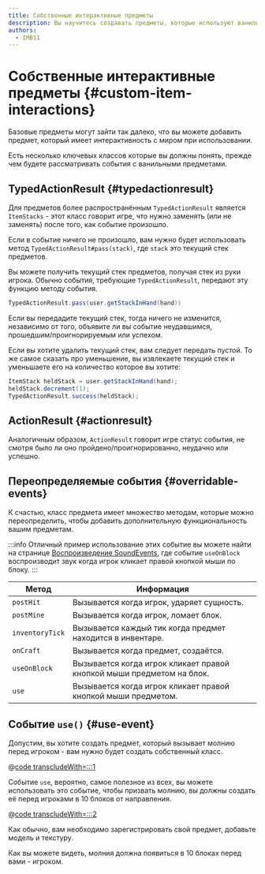 ```yaml
---
title: Собственные интерактивные предметы
description: Вы научитесь создавать предметы, которые используют ванильные события.
authors:
  - IMB11
---
```


# Собственные интерактивные предметы {#custom-item-interactions}

Базовые предметы могут зайти так далеко, что вы можете добавить предмет, который имеет интерактивность с миром при использовании.

Есть несколько ключевых классов которые вы должны понять, прежде чем будете рассматривать события с ванильными предметами.

## TypedActionResult {#typedactionresult}

Для предметов более распространённым `TypedActionResult` является `ItemStacks` - этот класс говорит игре, что нужно заменять (или не заменять) после того, как событие произошло.

Если в событие ничего не произошло, вам нужно будет использовать метод `TypedActionResult#pass(stack)`, где `stack` это текущий стек предметов.

Вы можете получить текущий стек предметов, получая стек из руки игрока. Обычно события, требующие `TypedActionResult`, передают эту функцию методу события.

```java
TypedActionResult.pass(user.getStackInHand(hand))
```

Если вы передадите текущий стек, тогда ничего не изменится, независимо от того, объявите ли вы событие неудавшимся, прошедшим/проигнорируемым или успехом.

Если вы хотите удалить текущий стек, вам следует передать пустой. То же самое сказать про уменьшение, вы извлекаете текущий стек и уменьшаете его на количество которое вы хотите:

```java
ItemStack heldStack = user.getStackInHand(hand);
heldStack.decrement(1);
TypedActionResult.success(heldStack);
```

## ActionResult {#actionresult}

Аналогичным образом, `ActionResult` говорит игре статус события, не смотря было ли оно пройдено/проигнорированно, неудачно или успешно.

## Переопределяемые события {#overridable-events}

К счастью, класс предмета имеет множество методам, которые можно переопределить, чтобы добавить дополнительную функциональность вашим предметам.

:::info
Отличный пример использование этих событие вы можете найти на странице [Воспроизведение SoundEvents](../sounds/using-sounds), где событие `useOnBlock` воспроизводит звук когда игрок кликает правой кнопкой мыши по блоку.
:::

| Метод           | Информация                                                                            |
| --------------- | ------------------------------------------------------------------------------------- |
| `postHit`       | Вызывается когда игрок, ударяет сущность.                             |
| `postMine`      | Вызывается когда игрок, ломает блок.                                  |
| `inventoryTick` | Вызывается каждый тик когда предмет находится в инвентаре.            |
| `onCraft`       | Вызывается когда предмет, создаётся.                                  |
| `useOnBlock`    | Вызывается когда игрок кликает правой кнопкой мыши предметом на блок. |
| `use`           | Вызывается когда игрок кликает правой кнопкой мыши предметом.         |

## Событие `use()` {#use-event}

Допустим, вы хотите создать предмет, который вызывает молнию перед игроком - вам нужно будет создать собственный класс.

@[code transcludeWith=:::1](@/reference/latest/src/main/java/com/example/docs/item/custom/LightningStick.java)

Событие `use`, вероятно, самое полезное из всех, вы можете использовать это событие, чтобы призвать молнию, вы должны создать её перед игроками в 10 блоков от направления.

@[code transcludeWith=:::2](@/reference/latest/src/main/java/com/example/docs/item/custom/LightningStick.java)

Как обычно, вам необходимо зарегистрировать свой предмет, добавьте модель и текстуру.

Как вы можете видеть, молния должна появиться в 10 блоках перед вами - игроком.

<VideoPlayer src="/assets/develop/items/custom_items_0.webm" title="Using the Lightning Stick" />

